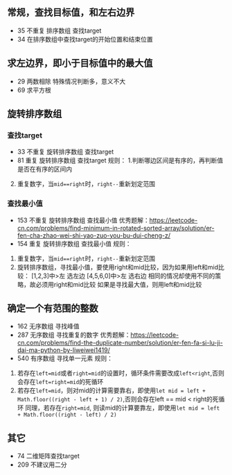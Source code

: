 ## 常规，查找目标值，和左右边界
* 35 不重复 排序数组 查找target
* 34 在排序数组中查找target的开始位置和结束位置

## 求左边界，即小于目标值中的最大值
* 29 两数相除 特殊情况判断多，意义不大
* 69 求平方根

## 旋转排序数组
### 查找target
* 33 不重复 旋转排序数组 查找target
* 81 重复   旋转排序数组 查找target
规则：
1.判断哪边区间是有序的，再判断值是否在有序的区间内
2. 重复数字，当`mid==right`时，`right--`重新划定范围
### 查找最小值
* 153 不重复 旋转排序数组 查找最小值
优秀题解：https://leetcode-cn.com/problems/find-minimum-in-rotated-sorted-array/solution/er-fen-cha-zhao-wei-shi-yao-zuo-you-bu-dui-cheng-z/
* 154 重复 旋转排序数组 查找最小值
规则：
1. 重复数字，当`mid==right`时，`right--`重新划定范围
2. 旋转排序数组，寻找最小值，要使用right和mid比较，因为如果用left和mid比较：
 [1,2,3]中>左  选左边
 [4,5,6,0]中>左  选右边
 相同的情况却使用不同的策略，故必须用right和mid比较
 如果是寻找最大值，则用left和mid比较



## 确定一个有范围的整数
* 162 无序数组 寻找峰值
* 287 无序数组 寻找重复的数字
优秀题解：https://leetcode-cn.com/problems/find-the-duplicate-number/solution/er-fen-fa-si-lu-ji-dai-ma-python-by-liweiwei1419/
* 540 有序数组 寻找单一元素
规则：
1. 若存在`left=mid`或者`right=mid`的设置时，循环条件需要改成`left<right`,否则会存在`left=right=mid`的死循环
2. 若存在`left=mid`，则对mid的计算需要靠右，即使用`let mid = left + Math.floor((right - left + 1) / 2)`,否则会存在left == mid < right的死循环
同理，若存在`right=mid`, 则读mid的计算要靠左，即使用`let mid = left + Math.floor((right - left) / 2) `

## 其它
* 74 二维矩阵查找target
* 209 不建议用二分

